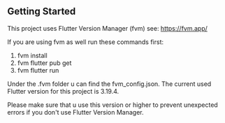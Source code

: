 ## Getting Started

This project uses Flutter Version Manager (fvm) see: https://fvm.app/

If you are using fvm as well run these commands first:

1. fvm install 
2. fvm flutter pub get
3. fvm flutter run

Under the .fvm folder u can find the fvm_config.json. The current used Flutter version for this project is 3.19.4.

Please make sure that u use this version or higher to prevent unexpected errors if you don't use Flutter Version Manager.
